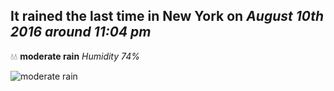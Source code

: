 ## It rained the last time in New York on *August 10th 2016 around 11:04 pm*
💧💧  **moderate rain** *Humidity 74%*

![moderate rain](http://openweathermap.org/img/w/10n.png)
